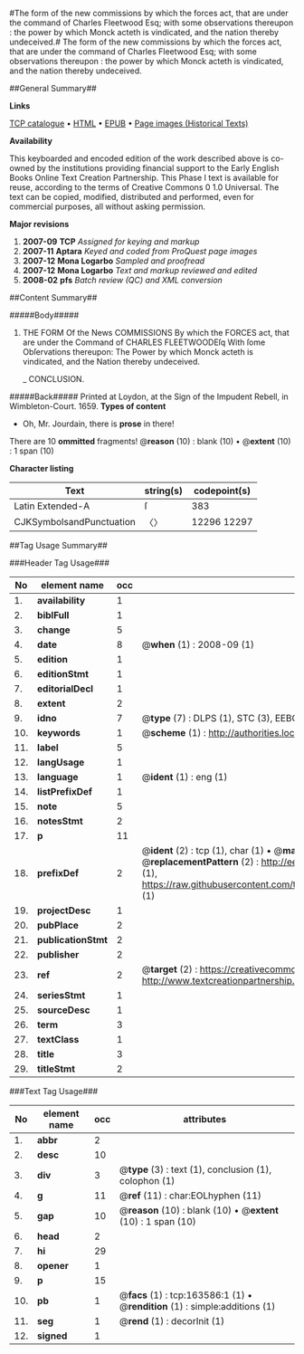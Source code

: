 #The form of the new commissions by which the forces act, that are under the command of Charles Fleetwood Esq; with some observations thereupon : the power by which Monck acteth is vindicated, and the nation thereby undeceived.#
The form of the new commissions by which the forces act, that are under the command of Charles Fleetwood Esq; with some observations thereupon : the power by which Monck acteth is vindicated, and the nation thereby undeceived.

##General Summary##

**Links**

[TCP catalogue](http://www.ota.ox.ac.uk/tcp/)  • 
[HTML](http://tei.it.ox.ac.uk/tcp/Texts-HTML/free/A84/A84719.html)  • 
[EPUB](http://tei.it.ox.ac.uk/tcp/Texts-EPUB/free/A84/A84719.epub) • 
[Page images (Historical Texts)](https://data.historicaltexts.jisc.ac.uk/view?pubId=eebo-99870051e&pageId=eebo-99870051e-163586-1)

**Availability**

This keyboarded and encoded edition of the
	       work described above is co-owned by the institutions
	       providing financial support to the Early English Books
	       Online Text Creation Partnership. This Phase I text is
	       available for reuse, according to the terms of Creative
	       Commons 0 1.0 Universal. The text can be copied,
	       modified, distributed and performed, even for
	       commercial purposes, all without asking permission.

**Major revisions**

1. __2007-09__ __TCP__ *Assigned for keying and markup*
1. __2007-11__ __Aptara__ *Keyed and coded from ProQuest page images*
1. __2007-12__ __Mona Logarbo__ *Sampled and proofread*
1. __2007-12__ __Mona Logarbo__ *Text and markup reviewed and edited*
1. __2008-02__ __pfs__ *Batch review (QC) and XML conversion*

##Content Summary##

#####Body#####

1. THE
FORM
Of the News
COMMISSIONS
By which the FORCES act, that are under the Command of
CHARLES FLEETWOODEſq
With ſome Obſervations thereupon: The Power by which Monck
acteth is vindicated, and the Nation thereby undeceived.

    _ CONCLUSION.

#####Back#####
Printed at Loydon, at the Sign of the Impudent Rebell, in Wimbleton-Court. 1659.
**Types of content**

  * Oh, Mr. Jourdain, there is **prose** in there!

There are 10 **ommitted** fragments! 
 @__reason__ (10) : blank (10)  •  @__extent__ (10) : 1 span (10)

**Character listing**


|Text|string(s)|codepoint(s)|
|---|---|---|
|Latin Extended-A|ſ|383|
|CJKSymbolsandPunctuation|〈〉|12296 12297|

##Tag Usage Summary##

###Header Tag Usage###

|No|element name|occ|attributes|
|---|---|---|---|
|1.|__availability__|1||
|2.|__biblFull__|1||
|3.|__change__|5||
|4.|__date__|8| @__when__ (1) : 2008-09 (1)|
|5.|__edition__|1||
|6.|__editionStmt__|1||
|7.|__editorialDecl__|1||
|8.|__extent__|2||
|9.|__idno__|7| @__type__ (7) : DLPS (1), STC (3), EEBO-CITATION (1), PROQUEST (1), VID (1)|
|10.|__keywords__|1| @__scheme__ (1) : http://authorities.loc.gov/ (1)|
|11.|__label__|5||
|12.|__langUsage__|1||
|13.|__language__|1| @__ident__ (1) : eng (1)|
|14.|__listPrefixDef__|1||
|15.|__note__|5||
|16.|__notesStmt__|2||
|17.|__p__|11||
|18.|__prefixDef__|2| @__ident__ (2) : tcp (1), char (1)  •  @__matchPattern__ (2) : ([0-9\-]+):([0-9IVX]+) (1), (.+) (1)  •  @__replacementPattern__ (2) : http://eebo.chadwyck.com/downloadtiff?vid=$1&page=$2 (1), https://raw.githubusercontent.com/textcreationpartnership/Texts/master/tcpchars.xml#$1 (1)|
|19.|__projectDesc__|1||
|20.|__pubPlace__|2||
|21.|__publicationStmt__|2||
|22.|__publisher__|2||
|23.|__ref__|2| @__target__ (2) : https://creativecommons.org/publicdomain/zero/1.0/ (1), http://www.textcreationpartnership.org/docs/. (1)|
|24.|__seriesStmt__|1||
|25.|__sourceDesc__|1||
|26.|__term__|3||
|27.|__textClass__|1||
|28.|__title__|3||
|29.|__titleStmt__|2||


###Text Tag Usage###

|No|element name|occ|attributes|
|---|---|---|---|
|1.|__abbr__|2||
|2.|__desc__|10||
|3.|__div__|3| @__type__ (3) : text (1), conclusion (1), colophon (1)|
|4.|__g__|11| @__ref__ (11) : char:EOLhyphen (11)|
|5.|__gap__|10| @__reason__ (10) : blank (10)  •  @__extent__ (10) : 1 span (10)|
|6.|__head__|2||
|7.|__hi__|29||
|8.|__opener__|1||
|9.|__p__|15||
|10.|__pb__|1| @__facs__ (1) : tcp:163586:1 (1)  •  @__rendition__ (1) : simple:additions (1)|
|11.|__seg__|1| @__rend__ (1) : decorInit (1)|
|12.|__signed__|1||
